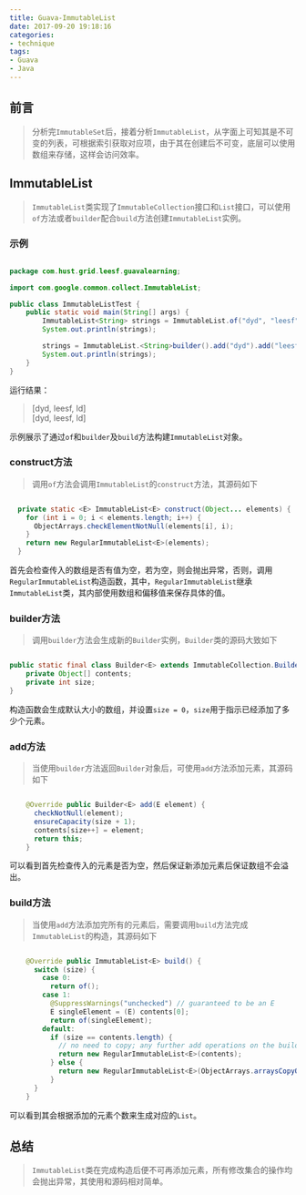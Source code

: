 ```yaml
---
title: Guava-ImmutableList
date: 2017-09-20 19:18:16
categories:
- technique
tags:
- Guava
- Java
---
```


## 前言
> 分析完`ImmutableSet`后，接着分析`ImmutableList`，从字面上可知其是不可变的列表，可根据索引获取对应项，由于其在创建后不可变，底层可以使用数组来存储，这样会访问效率。

## ImmutableList
> `ImmutableList`类实现了`ImmutableCollection`接口和`List`接口，可以使用`of`方法或者`builder`配合`build`方法创建`ImmutableList`实例。

### 示例

```java

package com.hust.grid.leesf.guavalearning;

import com.google.common.collect.ImmutableList;

public class ImmutableListTest {
    public static void main(String[] args) {
        ImmutableList<String> strings = ImmutableList.of("dyd", "leesf", "ld");
        System.out.println(strings);

        strings = ImmutableList.<String>builder().add("dyd").add("leesf").add("ld").build();
        System.out.println(strings);
    }
}


```

运行结果：
> [dyd, leesf, ld]  
[dyd, leesf, ld]

示例展示了通过`of`和`builder`及`build`方法构建`ImmutableList`对象。

### construct方法

> 调用`of`方法会调用`ImmutableList`的`construct`方法，其源码如下

```java

  private static <E> ImmutableList<E> construct(Object... elements) {
    for (int i = 0; i < elements.length; i++) {
      ObjectArrays.checkElementNotNull(elements[i], i);
    }
    return new RegularImmutableList<E>(elements);
  }

```

首先会检查传入的数组是否有值为空，若为空，则会抛出异常，否则，调用`RegularImmutableList`构造函数，其中，`RegularImmutableList`继承`ImmutableList`类，其内部使用数组和偏移值来保存具体的值。

### builder方法

> 调用`builder`方法会生成新的`Builder`实例，`Builder`类的源码大致如下

```java

public static final class Builder<E> extends ImmutableCollection.Builder<E> {
	private Object[] contents;
	private int size;
}


```

构造函数会生成默认大小的数组，并设置`size = 0`，`size`用于指示已经添加了多少个元素。

### add方法

> 当使用`builder`方法返回`Builder`对象后，可使用`add`方法添加元素，其源码如下

```java

    @Override public Builder<E> add(E element) {
      checkNotNull(element);
      ensureCapacity(size + 1);
      contents[size++] = element;
      return this;
    }

```

可以看到首先检查传入的元素是否为空，然后保证新添加元素后保证数组不会溢出。

### build方法

> 当使用`add`方法添加完所有的元素后，需要调用`build`方法完成`ImmutableList`的构造，其源码如下

```java

    @Override public ImmutableList<E> build() {
      switch (size) {
        case 0:
          return of();
        case 1:
          @SuppressWarnings("unchecked") // guaranteed to be an E
          E singleElement = (E) contents[0];
          return of(singleElement);
        default:
          if (size == contents.length) {
            // no need to copy; any further add operations on the builder will copy the buffer
            return new RegularImmutableList<E>(contents);
          } else {
            return new RegularImmutableList<E>(ObjectArrays.arraysCopyOf(contents, size));
          }
      }
    }

```

可以看到其会根据添加的元素个数来生成对应的`List`。

## 总结

> `ImmutableList`类在完成构造后便不可再添加元素，所有修改集合的操作均会抛出异常，其使用和源码相对简单。